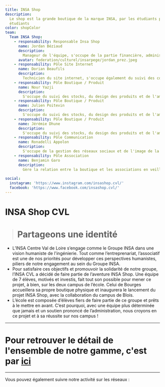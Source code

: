 ```yaml
---
title: INSA Shop
description:
  Le shop est la grande boutique de la marque INSA, par les étudiants pour les
  étudiants
color: shopColor
team:
  Team INSA Shop:
    - responsability: Responsable Insa Shop 
      name: Jordan Béziaud
      description:
        Manageur de l'équipe, s'occupe de la partie financière, administrative, et assure la coordination des différents pôles de la boutique
      avatar: federation/culturel/insarpege/jordan_prez.jpeg
    - responsability: Pôle Site Internet  
      name: Dorian Beaufils
      description:
        Technicien du site internet, s'occupe également du suivi des commandes et de l'actualisation du contenu disponible sur le site campus
    - responsability: Pôle Boutique / Produit  
      name: Nour Yazji
      description:
        S'occupe du suivi des stocks, du design des produits et de l'aménagement de la boutique
    - responsability: Pôle Boutique / Produit  
      name: Julien Poitevin
      description:
        S'occupe du suivi des stocks, du design des produits et de l'aménagement de la boutique
    - responsability: Pôle Boutique / Produit  
      name: Jérémie Dhune 
      description:
        S'occupe du suivi des stocks, du design des produits et de l'aménagement de la boutique 
    - responsability: Pôle Communication  
      name: Ronadelli Appolon 
      description:
        S'occupe de la gestion des réseaux sociaux et de l'image de la boutique sur différents supports
    - responsability: Pôle Association  
      name: Benjamin Garo 
      description:
        Gère la relation entre la boutique et les associations en veillant au bon déroulement des collaborations 
    
social:
  instagram: 'https://www.instagram.com/insashop.cvl/'
  facebook: 'https://www.facebook.com/insashop.cvl/'
---
```


# INSA Shop CVL

> <h1> Partageons une identité </h1>

<campus-center>
  <campus-responsive-image
    folder-name="services/shop"
    name="Logo_Développé_Couleur.png"
    max-width="400">
  </campus-responsive-image>
</campus-center>

- L’INSA Centre Val de Loire s’engage comme le Groupe INSA dans une vision
  humaniste de l'ingénierie. Tout comme l’entreprenariat, l’associatif est une
  de nos priorités pour développer ces perspectives humanistes, piliers de notre
  engagement au sein du Groupe INSA.
- Pour satisfaire ces objectifs et promouvoir la solidarité de notre groupe,
  l’INSA CVL a décidé de faire partie de l’aventure INSA Shop. Une équipe de 7
  élèves, motivés et investis, fait tout son possible pour mener ce projet, à
  bien, sur les deux campus de l’école. Celui de Bourges accueillera sa propre
  boutique physique et inaugurera le lancement du projet INSA Shop, avec la
  collaboration du campus de Blois.
- L’école est composée d’élèves fiers de faire partie de ce groupe et prêts à le
  mettre en avant. C’est pourquoi, avec une équipe plus déterminée que jamais et
  un soutien prononcé de l’administration, nous croyons en ce projet et à sa
  réussite sur nos campus !

--- 

# Pour retrouver le détail de l'ensemble de notre gamme, c'est par **[ici](https://www.insashop.fr/centre-val-de-loire/)**

---

Vous pouvez également suivre notre activité sur les réseaux :

<campus-social :social="social" :color="color"></campus-social>

<campus-team :team="team" :color="color"></campus-team>
